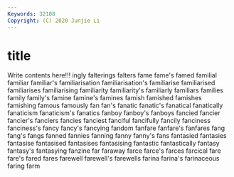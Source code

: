 ```yaml
---
Keywords: 32108
Copyright: (C) 2020 Junjie Li
---
```


# title

Write contents here!!!
ingly 
falterings 
falters 
fame 
fame's 
famed
familial 
familiar 
familiar's 
familiarisation 
familiarisation's 
familiarise 
familiarised 
familiarises 
familiarising 
familiarity
familiarity's 
familiarly 
familiars 
families 
family 
family's 
famine 
famine's 
famines 
famish
famished 
famishes 
famishing 
famous 
famously 
fan 
fan's 
fanatic 
fanatic's 
fanatical
fanatically 
fanaticism 
fanaticism's 
fanatics 
fanboy 
fanboy's 
fanboys 
fancied 
fancier 
fancier's
fanciers 
fancies 
fanciest 
fanciful 
fancifully 
fancily 
fanciness 
fanciness's 
fancy 
fancy's
fancying 
fandom 
fanfare 
fanfare's 
fanfares 
fang 
fang's 
fangs 
fanned 
fannies
fanning 
fanny 
fanny's 
fans 
fantasied 
fantasies 
fantasise 
fantasised 
fantasises 
fantasising
fantastic 
fantastically 
fantasy 
fantasy's 
fantasying 
fanzine 
far 
faraway 
farce 
farce's
farces 
farcical 
fare 
fare's 
fared 
fares 
farewell 
farewell's 
farewells 
farina
farina's 
farinaceous 
faring 
farm 
